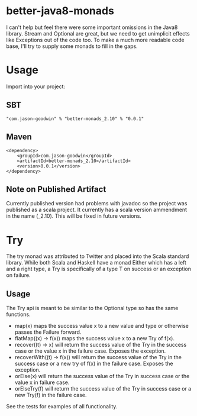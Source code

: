 better-java8-monads
==================

I can't help but feel there were some important omissions in the Java8 library.
Stream and Optional are great, but we need to get unimplicit effects like Exceptions out of the code too.
To make a much more readable code base, I'll try to supply some monads to fill in the gaps.

Usage
=====

Import into your project:

SBT
---

    "com.jason-goodwin" % "better-monads_2.10" % "0.0.1"

Maven
-----

    <dependency>
	    <groupId>com.jason-goodwin</groupId>
	    <artifactId>better-monads_2.10</artifactId>
	    <version>0.0.1</version>
    </dependency>

Note on Published Artifact
--------------------------

Currently published version had problems with javadoc so the project was published as a scala project.
It currently has a scala version ammendment in the name (_2.10). This will be fixed in future versions.

Try
===

The try monad was attributed to Twitter and placed into the Scala standard library.
While both Scala and Haskell have a monad Either which has a left and a right type, 
a Try is specifically of a type T on success or an exception on failure.

Usage
-----

The Try api is meant to be similar to the Optional type so has the same functions.
- map(x) maps the success value x to a new value and type or otherwise passes the Failure forward.
- flatMap((x) -> f(x)) maps the success value x to a new Try of f(x).
- recover((t) -> x) will return the success value of the Try in the success case or the value x in the failure case. Exposes the exception.
- recoverWith((t) -> f(x)) will return the success value of the Try in the success case or a new try of f(x) in the failure case. Exposes the exception.
- orElse(x) will return the success value of the Try in success case or the value x in failure case.
- orElseTry(f) will return the success value of the Try in success case or a new Try(f) in the failure case.

See the tests for examples of all functionality.
